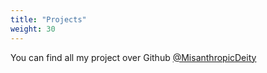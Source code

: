 ```yaml
---
title: "Projects"
weight: 30
---
```

You can find all my project over Github [@MisanthropicDeity](https://github.com/MisanthropicDeity)
